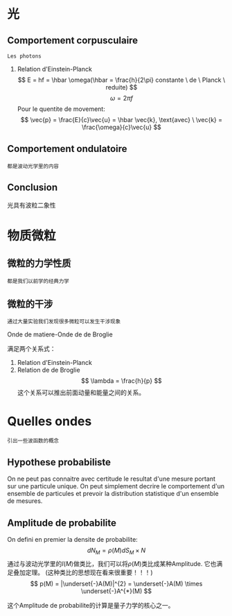# 光
## Comportement corpusculaire
	Les photons
1. Relation d'Einstein-Planck
$$
E = hf = \hbar \omega(\hbar = \frac{h}{2\pi} constante \ de \ Planck \ reduite)
$$
$$
\omega = 2\pi f
$$
Pour le quentite de movement:
$$
\vec{p} = \frac{E}{c}\vec{u} = \hbar \vec{k}, \text{avec} \ \vec{k} = \frac{\omega}{c}\vec{u}
$$
## Comportement ondulatoire
	都是波动光学里的内容

## Conclusion
光具有波粒二象性

# 物质微粒
## 微粒的力学性质
	都是我们以前学的经典力学

## 微粒的干涉
	通过大量实验我们发现很多微粒可以发生干涉现象
Onde de matiere-Onde de de Broglie

满足两个关系式：
1. Relation d'Einstein-Planck
2. Relation de de Broglie
$$
\lambda = \frac{h}{p}
$$
	这个关系可以推出前面动量和能量之间的关系。

# Quelles ondes
	引出一些波函数的概念
## Hypothese probabiliste
On ne peut pas connaitre avec certitude le resultat d'une mesure portant sur une particule unique. On peut simplement decrire le comportement d'un ensemble de particules et prevoir la distribution statistique d'un ensemble de mesures.
## Amplitude de probabilite
On defini en premier la densite de probabilite:
$$
dN_{M} = \rho(M)dS_{M} \times N
$$
	通过与波动光学里的$I(M)$做类比，我们可以将$\rho(M)$类比成某种Amplitude.
	它也满足叠加定理。
	(这种类比的思想现在看来很重要！！！)
$$
p(M) = |\underset{-}A(M)|^{2} = \underset{-}A(M) \times \underset{-}A^{*}(M)
$$

这个Amplitude de probabilite的计算是量子力学的核心之一。

